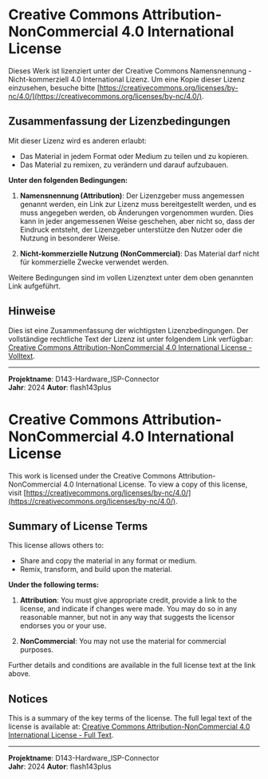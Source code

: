 # Creative Commons Attribution-NonCommercial 4.0 International License

Dieses Werk ist lizenziert unter der Creative Commons Namensnennung - Nicht-kommerziell 4.0 International Lizenz. Um eine Kopie dieser Lizenz einzusehen, besuche bitte [https://creativecommons.org/licenses/by-nc/4.0/](https://creativecommons.org/licenses/by-nc/4.0/).

## Zusammenfassung der Lizenzbedingungen

Mit dieser Lizenz wird es anderen erlaubt:
- Das Material in jedem Format oder Medium zu teilen und zu kopieren.
- Das Material zu remixen, zu verändern und darauf aufzubauen.

**Unter den folgenden Bedingungen:**

1. **Namensnennung (Attribution)**: Der Lizenzgeber muss angemessen genannt werden, ein Link zur Lizenz muss bereitgestellt werden, und es muss angegeben werden, ob Änderungen vorgenommen wurden. Dies kann in jeder angemessenen Weise geschehen, aber nicht so, dass der Eindruck entsteht, der Lizenzgeber unterstütze den Nutzer oder die Nutzung in besonderer Weise.

2. **Nicht-kommerzielle Nutzung (NonCommercial)**: Das Material darf nicht für kommerzielle Zwecke verwendet werden.

Weitere Bedingungen sind im vollen Lizenztext unter dem oben genannten Link aufgeführt.

## Hinweise

Dies ist eine Zusammenfassung der wichtigsten Lizenzbedingungen. Der vollständige rechtliche Text der Lizenz ist unter folgendem Link verfügbar: [Creative Commons Attribution-NonCommercial 4.0 International License - Volltext](https://creativecommons.org/licenses/by-nc/4.0/legalcode).

---

**Projektname**: D143-Hardware_ISP-Connector  
**Jahr**: 2024 
**Autor**: flash143plus

# Creative Commons Attribution-NonCommercial 4.0 International License

This work is licensed under the Creative Commons Attribution-NonCommercial 4.0 International License. To view a copy of this license, visit [https://creativecommons.org/licenses/by-nc/4.0/](https://creativecommons.org/licenses/by-nc/4.0/).

## Summary of License Terms

This license allows others to:
- Share and copy the material in any format or medium.
- Remix, transform, and build upon the material.

**Under the following terms:**

1. **Attribution**: You must give appropriate credit, provide a link to the license, and indicate if changes were made. You may do so in any reasonable manner, but not in any way that suggests the licensor endorses you or your use.

2. **NonCommercial**: You may not use the material for commercial purposes.

Further details and conditions are available in the full license text at the link above.

## Notices

This is a summary of the key terms of the license. The full legal text of the license is available at: [Creative Commons Attribution-NonCommercial 4.0 International License - Full Text](https://creativecommons.org/licenses/by-nc/4.0/legalcode).

---

**Projektname**: D143-Hardware_ISP-Connector  
**Jahr**: 2024 
**Autor**: flash143plus

